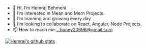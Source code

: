 - 👋 Hi, I’m Hemraj Behmeni
- 👀 I’m interested in Mean and Mern Projects.
- 🌱 I’m learning and growing every day
- 💞️ I’m looking to collaborate on React, Angular, Node Projects.
- 📫 How to reach me ...honey20696@gmail.com

<!---
hunnybg/hunnybg is a ✨ special ✨ repository because its `README.md` (this file) appears on your GitHub profile.
You can click the Preview link to take a look at your changes.
--->
[![Hemraj's github stats](https://github-readme-stats.vercel.app/api?username=hunnybg&count_private=true&show_icons=true&theme=radical&hide_rank=false)](https://github.com/anuraghazra/github-readme-stats)
